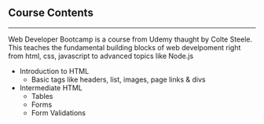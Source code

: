 ## Course Contents
---
Web Developer Bootcamp is a course from Udemy thaught by Colte Steele. This teaches the fundamental building blocks of web develpoment right from html, css, javascript to advanced topics like Node.js

 - Introduction to HTML
   - Basic tags like headers, list, images, page links & divs
 - Intermediate HTML
   - Tables
   - Forms 
   - Form Validations
